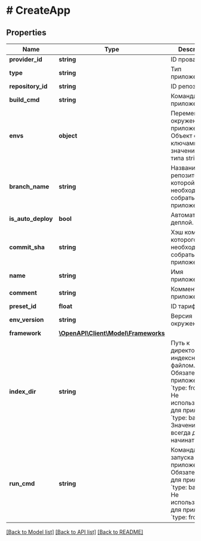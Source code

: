 # # CreateApp

## Properties

Name | Type | Description | Notes
------------ | ------------- | ------------- | -------------
**provider_id** | **string** | ID провайдера. |
**type** | **string** | Тип приложения. |
**repository_id** | **string** | ID репозитория. |
**build_cmd** | **string** | Команда сборки приложения. |
**envs** | **object** | Переменные окружения приложения. Объект с ключами и значениями типа string. | [optional]
**branch_name** | **string** | Название ветки репозитория из которой необходимо собрать приложение. |
**is_auto_deploy** | **bool** | Автоматический деплой. |
**commit_sha** | **string** | Хэш коммита из которого необходимо собрать приложение. |
**name** | **string** | Имя приложения. |
**comment** | **string** | Комментарий к приложению. |
**preset_id** | **float** | ID тарифа. |
**env_version** | **string** | Версия окружения. | [optional]
**framework** | [**\OpenAPI\Client\Model\Frameworks**](Frameworks.md) |  |
**index_dir** | **string** | Путь к директории с индексным файлом. Обязателен для приложений &#x60;type: frontend&#x60;. Не используется для приложений &#x60;type: backend&#x60;. Значение всегда должно начинаться с &#x60;/&#x60;. | [optional]
**run_cmd** | **string** | Команда для запуска приложения. Обязательна для приложений &#x60;type: backend&#x60;. Не используется для приложений &#x60;type: frontend&#x60;. | [optional]

[[Back to Model list]](../../README.md#models) [[Back to API list]](../../README.md#endpoints) [[Back to README]](../../README.md)
